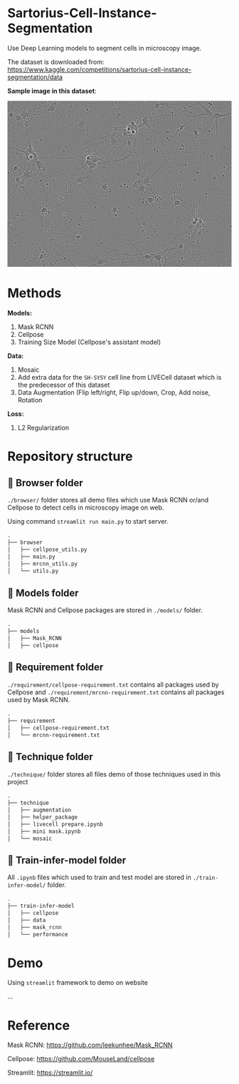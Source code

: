 # Sartorius-Cell-Instance-Segmentation

Use Deep Learning models to segment cells in microscopy image.

The dataset is downloaded from: https://www.kaggle.com/competitions/sartorius-cell-instance-segmentation/data

**Sample image in this dataset**:

![Microscopy image sample in dataset](./asset/sample_img.png)

# Methods

**Models:** 
1. Mask RCNN
2. Cellpose
3. Training Size Model (Cellpose's assistant model)

**Data:** 
1. Mosaic
2. Add extra data for the `SH-SY5Y` cell line from LIVECell dataset which is the predecessor of this dataset
3. Data Augmentation (Flip left/right, Flip up/down, Crop, Add noise, Rotation

**Loss:**
1. L2 Regularization

# Repository structure

## 📂 Browser folder
`./browser/` folder stores all demo files which use Mask RCNN or/and Cellpose to detect cells in microscopy image on web.

Using command `streamlit run main.py` to start server.
```
.
├── browser
│   ├── cellpose_utils.py
│   ├── main.py
│   ├── mrcnn_utils.py
│   └── utils.py
```

## 📂 Models folder
Mask RCNN and Cellpose packages are stored in `./models/` folder.
```
.
├── models
│   ├── Mask_RCNN
│   ├── cellpose
```

## 📂 Requirement folder
`./requirement/cellpose-requirement.txt` contains all packages used by Cellpose and 
`./requirement/mrcnn-requirement.txt` contains all packages used by Mask RCNN.
```
.
├── requirement
│   ├── cellpose-requirement.txt
│   └── mrcnn-requirement.txt
```

## 📂 Technique folder

`./technique/` folder stores all files demo of those techniques used in this project

```
.
├── technique
│   ├── augmentation
│   ├── helper_package
│   ├── livecell prepare.ipynb
│   ├── mini mask.ipynb
│   └── mosaic
```

## 📂 Train-infer-model folder

All `.ipynb` files which used to train and test model are stored in `./train-infer-model/` folder.

```
.
├── train-infer-model
│   ├── cellpose
│   ├── data
│   ├── mask_rcnn
│   └── performance
```

# Demo

Using `streamlit` framework to demo on website

...

# Reference

Mask RCNN: https://github.com/leekunhee/Mask_RCNN

Cellpose: https://github.com/MouseLand/cellpose

Streamlit: https://streamlit.io/


